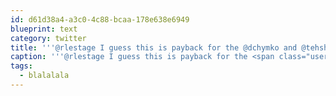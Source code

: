```yaml
---
id: d61d38a4-a3c0-4c88-bcaa-178e638e6949
blueprint: text
category: twitter
title: '''@rlestage I guess this is payback for the @dchymko and @tehshane "Making fun of Ryan on G+ show", hey? #blalalala'
caption: '''@rlestage I guess this is payback for the <span class="username username_linked">@<a href="https://twitter.com/dchymko" title="Daryl Chymko">dchymko</a></span> and @tehshane "Making fun of Ryan on G+ show", hey? <span class="hashtag hashtag_local">#<a href="http://tweettemp.darylchymko.ca/?tag=blalalala">blalalala</a>'
tags:
  - blalalala
---
```


